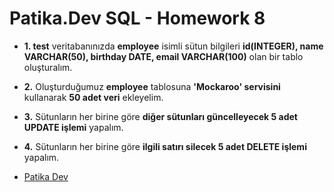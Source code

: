 # Patika.Dev SQL - Homework 8

- **1. test** veritabanınızda **employee** isimli sütun bilgileri **id(INTEGER), name VARCHAR(50), birthday DATE, email VARCHAR(100)** olan bir tablo oluşturalım.

- **2.** Oluşturduğumuz **employee** tablosuna **'Mockaroo' servisini** kullanarak **50 adet veri** ekleyelim.

- **3.** Sütunların her birine göre **diğer sütunları güncelleyecek 5 adet UPDATE işlemi** yapalım.

- **4.** Sütunların her birine göre **ilgili satırı silecek 5 adet DELETE işlemi** yapalım.

- [Patika Dev](https://www.patika.dev/tr)
